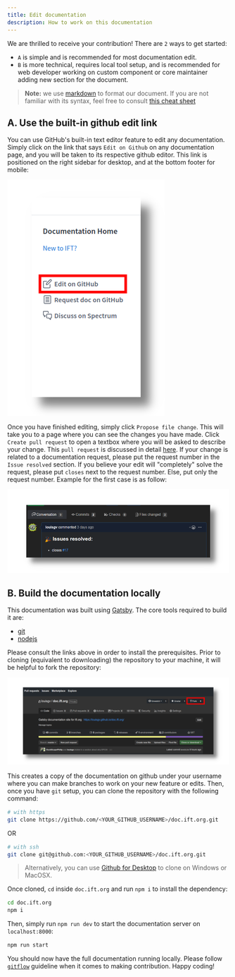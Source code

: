 ```yaml
---
title: Edit documentation
description: How to work on this documentation
---
```


We are thrilled to receive your contribution! There are `2` ways to get started: 

+ `A` is simple and is recommended for most documentation edit. 
+ `B` is more technical, requires local tool setup, and is recommended for web developer working on custom component or core maintainer adding new section for the document.

> **Note:** we use [markdown](https://www.markdownguide.org/basic-syntax/) to format our document. If you are not familiar with its syntax, feel free to consult [this cheat sheet](https://www.markdownguide.org/cheat-sheet/)

## A. Use the built-in github edit link

You can use GitHub's built-in text editor feature to edit any documentation. Simply click on the link that says `Edit on Github` on any documentation page, and you will be taken to its respective github editor. This link is positioned on the right sidebar for desktop, and at the bottom footer for mobile:

![Built-in request link](./built-in-edit-doc.png)

Once you have finished editing, simply click `Propose file change`. This will take you to a page where you can see the changes you have made. Click `Create pull request` to open a textbox where you will be asked to describe your change. This `pull request` is discussed in detail [here](/contributions/how-to-submit-work-for-review/). If your change is related to a documentation request, please put the request number in the `Issue resolved` section. If you believe your edit will "completely" solve the request, please put `closes` next to the request number. Else, put only the request number. Example for the first case is as follow:

![Close PR](./pr-closes-sample.png)

## B. Build the documentation locally

This documentation was built using [Gatsby](https://www.gatsbyjs.org/). The core tools required to build it are:
+ [git](https://git-scm.com/)
+ [nodejs](http://nodejs.org/) 

Please consult the links above in order to install the prerequisites. Prior to cloning (equivalent to downloading) the repository to your machine, it will be helpful to fork the repository:

![github fork](./github-fork.png)

This creates a copy of the documentation on github under your username where you can make branches to work on your new feature or edits. Then, once you have `git` setup, you can clone the repository with the following command:

```bash
# with https
git clone https://github.com/<YOUR_GITHUB_USERNAME>/doc.ift.org.git
```
OR

```bash
# with ssh
git clone git@github.com:<YOUR_GITHUB_USERNAME>/doc.ift.org.git
```

> Alternatively, you can use [Github for Desktop](https://desktop.github.com/) to clone on Windows or MacOSX.

Once cloned, `cd` inside `doc.ift.org` and run `npm i` to install the dependency:

```bash
cd doc.ift.org
npm i
```

Then, simply run `npm run dev` to start the documentation server on `localhost:8000`:

```bash
npm run start
```

You should now have the full documentation running locally. Please follow [`gitflow`](https://www.atlassian.com/git/tutorials/comparing-workflows/gitflow-workflow) guideline when it comes to making contribution. Happy coding!